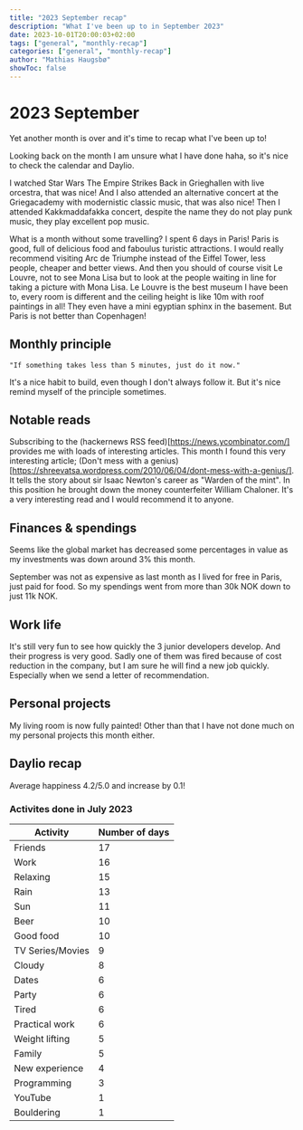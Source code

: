 ```yaml
---
title: "2023 September recap"
description: "What I've been up to in September 2023"
date: 2023-10-01T20:00:03+02:00
tags: ["general", "monthly-recap"]
categories: ["general", "monthly-recap"]
author: "Mathias Haugsbø"
showToc: false
---
```


# 2023 September

Yet another month is over and it's time to recap what I've been up to!

Looking back on the month I am unsure what I have done haha, so it's nice to check the calendar and Daylio.

I watched Star Wars The Empire Strikes Back in Grieghallen with live orcestra, that was nice! And I also attended an alternative concert at the Griegacademy with modernistic classic music, that was also nice! Then I attended Kakkmaddafakka concert, despite the name they do not play punk music, they play excellent pop music.

What is a month without some travelling? I spent 6 days in Paris! Paris is good, full of delicious food and faboulus turistic attractions. I would really recommend visiting Arc de Triumphe instead of the Eiffel Tower, less people, cheaper and better views. And then you should of course visit Le Louvre, not to see Mona Lisa but to look at the people waiting in line for taking a picture with Mona Lisa. Le Louvre is the best museum I have been to, every room is different and the ceiling height is like 10m with roof paintings in all! They even have a mini egyptian sphinx in the basement. But Paris is not better than Copenhagen!

## Monthly principle

    "If something takes less than 5 minutes, just do it now."

It's a nice habit to build, even though I don't always follow it. But it's nice remind myself of the principle sometimes.

## Notable reads

Subscribing to the (hackernews RSS feed)[https://news.ycombinator.com/] provides me with loads of interesting articles. This month I found this very interesting article; (Don't mess with a genius)[https://shreevatsa.wordpress.com/2010/06/04/dont-mess-with-a-genius/]. It tells the story about sir Isaac Newton's career as "Warden of the mint". In this position he brought down the money counterfeiter William Chaloner. It's a very interesting read and I would recommend it to anyone.

## Finances & spendings

Seems like the global market has decreased some percentages in value as my investments was down around 3% this month.

September was not as expensive as last month as I lived for free in Paris, just paid for food. So my spendings went from more than 30k NOK down to just 11k NOK.

## Work life

It's still very fun to see how quickly the 3 junior developers develop. And their progress is very good. Sadly one of them was fired because of cost reduction in the company, but I am sure he will find a new job quickly. Especially when we send a letter of recommendation.

## Personal projects

My living room is now fully painted! Other than that I have not done much on my personal projects this month either.

## Daylio recap

Average happiness 4.2/5.0 and increase by 0.1!

### Activites done in July 2023

| Activity         | Number of days |
| ---------------- | -------------- |
| Friends          | 17             |
| Work             | 16             |
| Relaxing         | 15             |
| Rain             | 13             |
| Sun              | 11             |
| Beer             | 10             |
| Good food        | 10             |
| TV Series/Movies | 9              |
| Cloudy           | 8              |
| Dates            | 6              |
| Party            | 6              |
| Tired            | 6              |
| Practical work   | 6              |
| Weight lifting   | 5              |
| Family           | 5              |
| New experience   | 4              |
| Programming      | 3              |
| YouTube          | 1              |
| Bouldering       | 1              |
